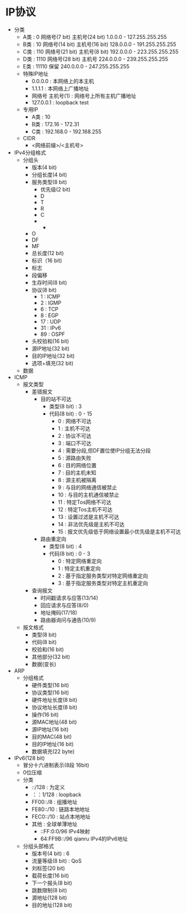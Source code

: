 # IP协议
- 分类
  - A类 : 0       网络号(7 bit)       主机号(24 bit)          1.0.0.0 - 127.255.255.255
  - B类 : 10      网络号(14 bit)      主机号(16 bit)          128.0.0.0 - 191.255.255.255
  - C类 : 110     网络号(21 bit)      主机号(8 bit)           192.0.0.0 - 223.255.255.255
  - D类 : 1110    网络号(28 bit)      主机号                  224.0.0.0 - 239.255.255.255
  - E类 : 11110   保留                                      240.0.0.0 - 247.255.255.255
  - 特殊IP地址
    - 0.0.0.0 : 本网络上的本主机
    - 1.1.1.1 : 本网络上广播地址
    - 网络号 主机号(1) : 网络号上所有主机广播地址
    - 127.0.0.1 : loopback test
  - 专用IP
    - A类 : 10
    - B类 : 172.16 - 172.31
    - C类 : 192.168.0 - 192.168.255
  - CIDR
    - <网络前缀>/<主机号>
- IPv4分组格式
  - 分组头
    - 版本(4 bit)
    - 分组长度(4 bit)
    - 服务类型(8 bit)
      - 优先级(2 bit)
      - D
      - T
      - R
      - C
      - -
    - O
    - DF
    - MF
    - 总长度(12 bit)
    - 标识（16 bit)
    - 标志
    - 段偏移
    - 生存时间(8 bit)
    - 协议(8 bit)
      - 1 : ICMP
      - 2 : IGMP
      - 6 : TCP
      - 8 : EGP
      - 17 : UDP
      - 31 : IPv6
      - 89 : OSPF
    - 头校验和(16 bit)
    - 源IP地址(32 bit)
    - 目的IP地址(32 bit)
    - 选项+填充(32 bit)
  - 数据
- ICMP
  - 报文类型
    - 差错报文
      - 目的站不可达
          - 类型(8 bit) : 3
          - 代码(8 bit) : 0 - 15
            - 0 : 网络不可达
            - 1 : 主机不可达
            - 2 : 协议不可达
            - 3 : 端口不可达
            - 4 : 需要分段,但DF置位使IP分组无法分段
            - 5 : 源路由失败
            - 6 : 目的网络位置
            - 7 : 目的主机未知
            - 8 : 源主机被隔离
            - 9 : 与目的网络通信被禁止
            - 10 : 与目的主机通信被禁止
            - 11 : 特定Tos网络不可达
            - 12 : 特定Tos主机不可达
            - 13 : 设置过滤是主机不可达
            - 14 : 非法优先级是主机不可达
            - 15 : 报文优先级低于网络设置最小优先级是主机不可达
      - 路由重定向
          - 类型(8 bit) : 4
          - 代码(8 bit) : 0 - 3
            - 0 : 特定网络重定向
            - 1 : 特定主机重定向
            - 2 : 基于指定服务类型对特定网络重定向
            - 3 : 基于指定服务类型对特定主机重定向
    - 查询报文
      - 时间戳请求与应答(13/14)
      - 回应请求与应答(8/0)
      - 地址掩码(17/18)
      - 路由器询问与通告(10/9)
  - 报文格式
      - 类型(8 bit)
      - 代码(8 bit)
      - 校验和(16 bit)
      - 其他部分(32 bit)
      - 数据(变长)
- ARP
    - 分组格式
      - 硬件类型(16 bit)
      - 协议类型(16 bit)
      - 硬件地址长度(8 bit)
      - 协议地址长度(8 bit)
      - 操作(16 bit)
      - 源MAC地址(48 bit)
      - 源IP地址(16 bit)
      - 目的MAC(48 bit)
      - 目的IP地址(16 bit)
      - 数据填充(22 byte)
- IPv6(128 bit)
  - 冒分十六进制表示(8段 16bit)
  - 0位压缩
  - 分类
    - ::/128 : 为定义
    - ：：1/128 : loopback
    - FF00::/8 : 组播地址
    - FE80::/10 : 链路本地地址
    - FEC0::/10 : 站点本地地址
    - 其他 : 全球单薄地址
      - ::FF:0:0/96 IPv4映射
      - 64:FF9B::/96 qianru IPv4的IPv6地址
  - 分组头部格式
    - 版本号(4 bit) : 6
    - 流量等级(8 bit) : QoS
    - 刘标签(20 bit)
    - 载荷长度(16 bit)
    - 下一个报头(8 bit)
    - 跳数限制(8 bit)
    - 源地址(128 bit)
    - 目的地址(128 bit)